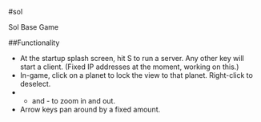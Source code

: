 #sol

Sol Base Game

##Functionality

* At the startup splash screen, hit S to run a server.  Any other key will start a client. (Fixed IP addresses at the moment, working on this.)
* In-game, click on a planet to lock the view to that planet.  Right-click to deselect.
* + and - to zoom in and out.
* Arrow keys pan around by a fixed amount.